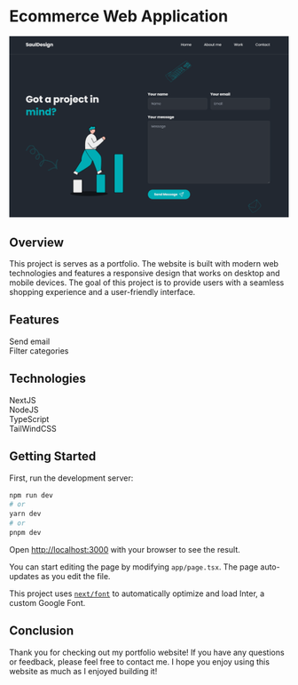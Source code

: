 # Ecommerce Web Application
![Krypt](image-2.png)

## Overview
This project is serves as a portfolio. The website is built with modern web technologies and features a responsive design that works on desktop and mobile devices. The goal of this project is to provide users with a seamless shopping experience and a user-friendly interface.

## Features
Send email<br>
Filter categories<br> 

## Technologies
NextJS<br>
NodeJS<br>
TypeScript<br>
TailWindCSS<br>

## Getting Started

First, run the development server:

```bash
npm run dev
# or
yarn dev
# or
pnpm dev
```

Open [http://localhost:3000](http://localhost:3000) with your browser to see the result.

You can start editing the page by modifying `app/page.tsx`. The page auto-updates as you edit the file.

This project uses [`next/font`](https://nextjs.org/docs/basic-features/font-optimization) to automatically optimize and load Inter, a custom Google Font.

## Conclusion
Thank you for checking out my portfolio website! If you have any questions or feedback, please feel free to contact me. I hope you enjoy using this website as much as I enjoyed building it!
